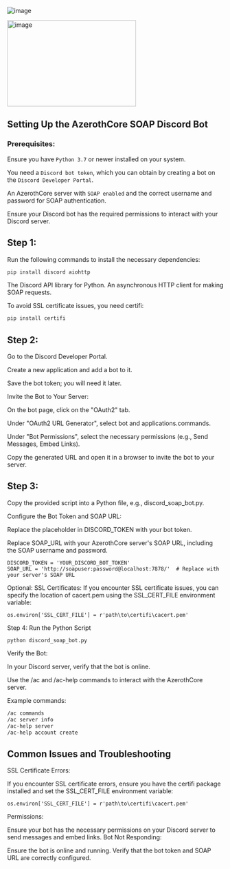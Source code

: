 ![image](https://github.com/user-attachments/assets/1bd401ee-ef74-4ee9-b365-582666326e86)

<img src="https://github.com/user-attachments/assets/1bd401ee-ef74-4ee9-b365-582666326e86" alt="image" width="300" height="200"/>


## Setting Up the AzerothCore SOAP Discord Bot

### Prerequisites:

Ensure you have `Python 3.7` or newer installed on your system.

You need a `Discord bot token`, which you can obtain by creating a bot on the `Discord Developer Portal`.

An AzerothCore server with `SOAP enabled` and the correct username and password for SOAP authentication.

Ensure your Discord bot has the required permissions to interact with your Discord server.


## Step 1:

Run the following commands to install the necessary dependencies:
```bash
pip install discord aiohttp
```
The Discord API library for Python.
An asynchronous HTTP client for making SOAP requests.



To avoid SSL certificate issues, you need certifi:

```bash
pip install certifi
```

## Step 2:

Go to the Discord Developer Portal.

Create a new application and add a bot to it.

Save the bot token; you will need it later.

Invite the Bot to Your Server:

On the bot page, click on the "OAuth2" tab.

Under "OAuth2 URL Generator", select bot and applications.commands.

Under "Bot Permissions", select the necessary permissions (e.g., Send Messages, Embed Links).

Copy the generated URL and open it in a browser to invite the bot to your server.

## Step 3: 
Copy the provided script into a Python file, e.g., discord_soap_bot.py.

Configure the Bot Token and SOAP URL:

Replace the placeholder in DISCORD_TOKEN with your bot token.

Replace SOAP_URL with your AzerothCore server's SOAP URL, including the SOAP username and password.
```
DISCORD_TOKEN = 'YOUR_DISCORD_BOT_TOKEN'
SOAP_URL = 'http://soapuser:password@localhost:7878/'  # Replace with your server's SOAP URL
```
Optional: 
SSL Certificates: If you encounter SSL certificate issues, you can specify the location of cacert.pem using the SSL_CERT_FILE environment variable:

```
os.environ['SSL_CERT_FILE'] = r'path\to\certifi\cacert.pem'
```

Step 4: 
Run the Python Script
```
python discord_soap_bot.py
```
Verify the Bot:

In your Discord server, verify that the bot is online.

Use the /ac and /ac-help commands to interact with the AzerothCore server.

Example commands:

```bash
/ac commands
/ac server info
/ac-help server
/ac-help account create
```

## Common Issues and Troubleshooting

SSL Certificate Errors:

If you encounter SSL certificate errors, ensure you have the certifi package installed and set the SSL_CERT_FILE environment variable:
```
os.environ['SSL_CERT_FILE'] = r'path\to\certifi\cacert.pem'
```

Permissions:

Ensure your bot has the necessary permissions on your Discord server to send messages and embed links.
Bot Not Responding:

Ensure the bot is online and running.
Verify that the bot token and SOAP URL are correctly configured.

